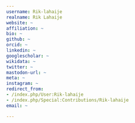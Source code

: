 ```yaml
---
username: Rik-lahaije
realname: Rik Lahaije
website: ~
affiliation: ~
bio: ~
github: ~
orcid: ~
linkedin: ~
googlescholar: ~
wikidata: ~
twitter: ~
mastodon-url: ~
meta: ~
instagram: ~
redirect_from:
- /index.php/User:Rik-lahaije
- /index.php/Special:Contributions/Rik-lahaije
email: ~

---
```

